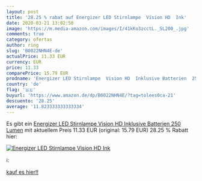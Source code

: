 ```yaml
---
layout: post
title: '28.25 % rabat auf Energizer LED Stirnlampe  Vision HD  Ink'
date: 2020-03-21 13:02:58
image: 'https://m.media-amazon.com/images/I/41kKo3zcctL._SL200_.jpg'
comments: true
category: ofertas
author: ring
slug: 'B0022NHN4E-de'
actualPrice: 11.33 EUR
currency: EUR
price: 11.33
comparePrice: 15.79 EUR
prodname: 'Energizer LED Stirnlampe  Vision HD  Inklusive Batterien  250 Lumen'
country: 'de'
flag: '🇩🇪'
buyurl: 'https://www.amazon.de/dp/B0022NHN4E/?tag=tolees0ca-21'
descuento: '28.25'
average: '11.823333333333334'
---
```


Es gibt ein [Energizer LED Stirnlampe  Vision HD  Inklusive Batterien  250 Lumen](https://www.amazon.de/dp/B0022NHN4E/?tag=tolees0ca-21) mit aktuellem Preis 11.33 EUR (original: 15.79 EUR) 28.25 % Rabatt hier:

[![Energizer LED Stirnlampe  Vision HD  Ink](https://m.media-amazon.com/images/I/41kKo3zcctL._SL200_.jpg)](https://www.amazon.de/dp/B0022NHN4E/?tag=tolees0ca-21)

ℹ️:


[kauf es hier!!](https://www.amazon.de/dp/B0022NHN4E/?tag=tolees0ca-21)
